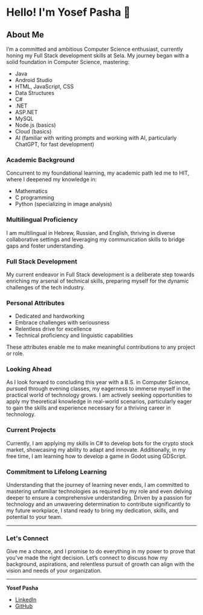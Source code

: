 # Hello! I'm Yosef Pasha 👋

## About Me

I’m a committed and ambitious Computer Science enthusiast, currently honing my Full Stack development skills at Sela. My journey began with a solid foundation in Computer Science, mastering:

- Java
- Android Studio
- HTML, JavaScript, CSS
- Data Structures
- C#
- .NET
- ASP.NET
- MySQL
- Node.js (basics)
- Cloud (basics)
- AI (familiar with writing prompts and working with AI, particularly ChatGPT, for fast development)

### Academic Background

Concurrent to my foundational learning, my academic path led me to HIT, where I deepened my knowledge in:

- Mathematics
- C programming
- Python (specializing in image analysis)

### Multilingual Proficiency

I am multilingual in Hebrew, Russian, and English, thriving in diverse collaborative settings and leveraging my communication skills to bridge gaps and foster understanding.

### Full Stack Development

My current endeavor in Full Stack development is a deliberate step towards enriching my arsenal of technical skills, preparing myself for the dynamic challenges of the tech industry.

### Personal Attributes

- Dedicated and hardworking
- Embrace challenges with seriousness
- Relentless drive for excellence
- Technical proficiency and linguistic capabilities

These attributes enable me to make meaningful contributions to any project or role.

### Looking Ahead

As I look forward to concluding this year with a B.S. in Computer Science, pursued through evening classes, my eagerness to immerse myself in the practical world of technology grows. I am actively seeking opportunities to apply my theoretical knowledge in real-world scenarios, particularly eager to gain the skills and experience necessary for a thriving career in technology.

### Current Projects

Currently, I am applying my skills in C# to develop bots for the crypto stock market, showcasing my ability to adapt and innovate. Additionally, in my free time, I am learning how to develop a game in Godot using GDScript.

### Commitment to Lifelong Learning

Understanding that the journey of learning never ends, I am committed to mastering unfamiliar technologies as required by my role and even delving deeper to ensure a comprehensive understanding. Driven by a passion for technology and an unwavering determination to contribute significantly to my future workplace, I stand ready to bring my dedication, skills, and potential to your team.

---

### Let's Connect

Give me a chance, and I promise to do everything in my power to prove that you've made the right decision. Let’s connect to discuss how my background, aspirations, and relentless pursuit of growth can align with the vision and needs of your organization.

---

**Yosef Pasha**
- [LinkedIn](https://www.linkedin.com/in/yosef-pasha-8837622b5/)
- [GitHub](https://github.com/pashayosy)

